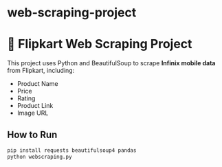 # web-scraping-project

# 📱 Flipkart Web Scraping Project

This project uses Python and BeautifulSoup to scrape **Infinix mobile data** from Flipkart, including:

- Product Name
- Price
- Rating
- Product Link
- Image URL

##  How to Run

```bash
pip install requests beautifulsoup4 pandas
python webscraping.py
